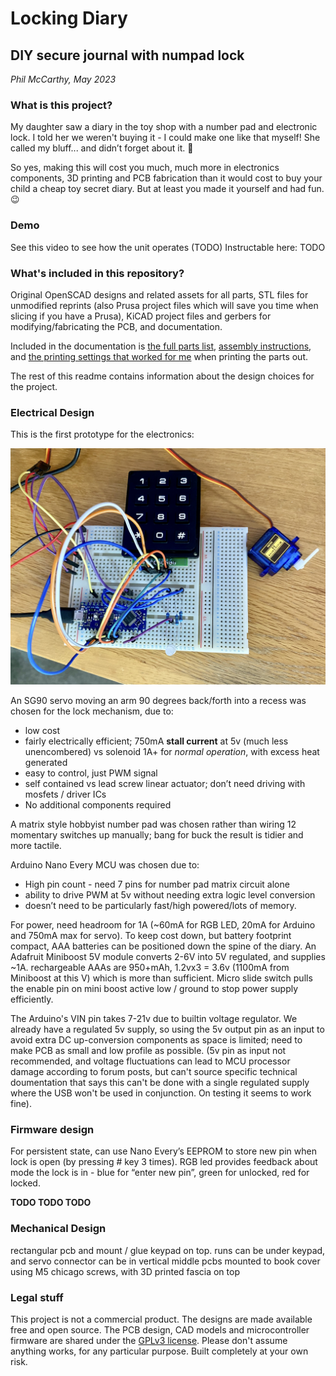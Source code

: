 # Locking Diary
## DIY secure journal with numpad lock

*Phil McCarthy, May 2023*

### What is this project?

My daughter saw a diary in the toy shop with a number pad and electronic lock. I told her we weren't buying it - I could make one like that myself! She called my bluff... and didn’t forget about it. :grimacing:

So yes, making this will cost you much, much more in electronics components, 3D printing and PCB fabrication than it would cost to buy your child a cheap toy secret diary. But at least you made it yourself and had fun. :wink:

### Demo

See this video to see how the unit operates (TODO)
Instructable here: TODO

### What's included in this repository?

Original OpenSCAD designs and related assets for all parts, STL files for unmodified reprints (also Prusa project files which will save you time when slicing if you have a Prusa), KiCAD project files and gerbers for modifying/fabricating the PCB, and documentation.

Included in the documentation is [the full parts list](docs/BOM.md), [assembly instructions](docs/assembly.md), and [the printing settings that worked for me](docs/printing.md) when printing the parts out.

The rest of this readme contains information about the design choices for the project.


### Electrical Design

This is the first prototype for the electronics:

![prototype](docs/prototype.jpeg)

An SG90 servo moving an arm 90 degrees back/forth into a recess was chosen for the lock mechanism, due to:

- low cost
- fairly electrically efficient; 750mA **stall current** at 5v (much less unencombered) vs solenoid 1A+ for *normal operation*, with excess heat generated
- easy to control, just PWM signal
- self contained vs lead screw linear actuator; don’t need driving with mosfets / driver ICs
- No additional components required

A matrix style hobbyist number pad was chosen rather than wiring 12 momentary switches up manually; bang for buck the result is tidier and more tactile.

Arduino Nano Every MCU was chosen due to:

- High pin count - need 7 pins for number pad matrix circuit alone
- ability to drive PWM at 5v without needing extra logic level conversion
- doesn’t need to be particularly fast/high powered/lots of memory.

For power, need headroom for 1A (~60mA for RGB LED, 20mA for Arduino and 750mA max for servo). To keep cost down, but battery footprint compact, AAA batteries can be positioned down the spine of the diary. An Adafruit Miniboost 5V module converts 2-6V into 5V regulated, and supplies ~1A. rechargeable AAAs are 950+mAh, 1.2vx3 = 3.6v (1100mA from Miniboost at this V) which is more than sufficient. Micro slide switch pulls the enable pin on mini boost active low / ground to stop power supply efficiently.

The Arduino's VIN pin takes 7-21v due to builtin voltage regulator. We already have a regulated 5v supply, so using the 5v output pin as an input to avoid extra DC up-conversion components as space is limited; need to make PCB as small and low profile as possible. (5v pin as input not recommended, and voltage fluctuations can lead to MCU processor damage according to forum posts, but can't source specific technical doumentation that says this can't be done with a single regulated supply where the USB won't be used in conjunction. On testing it seems to work fine).

### Firmware design

For persistent state, can use Nano Every’s EEPROM to store new pin when lock is open (by pressing # key 3 times). RGB led provides feedback about mode the lock is in - blue for “enter new pin”, green for unlocked, red for locked.

**TODO TODO TODO**

### Mechanical Design

rectangular pcb and mount / glue keypad on top. runs can be under keypad, and servo connector can be in vertical middle
pcbs mounted to book cover using M5 chicago screws, with 3D printed fascia on top



### Legal stuff
This project is not a commercial product. The designs are made available free and open source. The PCB design, CAD models and microcontroller firmware are shared under the [GPLv3 license](https://www.gnu.org/licenses/gpl-3.0.en.html). Please don't assume anything works, for any particular purpose. Built completely at your own risk.